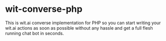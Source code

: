 # wit-converse-php
This is wit.ai converse implementation for PHP so you can start writing your wit.ai actions as soon as possible without any hassle and get a full flesh running chat bot in seconds.
